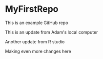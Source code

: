 # MyFirstRepo
This is an example GitHub repo

This is an update from Adam's local computer

Another update from R studio

Making even more changes here